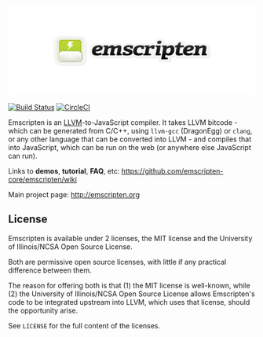 ![emscripten logo](media/switch_logo.png)

[![Build Status](https://travis-ci.org/emscripten-core/emscripten.svg?branch=incoming)](https://travis-ci.org/emscripten-core/emscripten/branches)
[![CircleCI](https://circleci.com/gh/emscripten-core/emscripten.svg?style=svg)](https://circleci.com/gh/emscripten-core/emscripten/tree/incoming)

Emscripten is an [LLVM](https://en.wikipedia.org/wiki/LLVM)-to-JavaScript compiler. It takes LLVM bitcode - which can be generated
from C/C++, using `llvm-gcc` (DragonEgg) or `clang`, or any other language that can be
converted into LLVM - and compiles that into JavaScript, which can be run on the web (or
anywhere else JavaScript can run).

Links to **demos**, **tutorial**, **FAQ**, etc: <https://github.com/emscripten-core/emscripten/wiki>

Main project page: <http://emscripten.org>

License
-------

Emscripten is available under 2 licenses, the MIT license and the
University of Illinois/NCSA Open Source License.

Both are permissive open source licenses, with little if any
practical difference between them.

The reason for offering both is that (1) the MIT license is
well-known, while (2) the University of Illinois/NCSA Open Source
License allows Emscripten's code to be integrated upstream into
LLVM, which uses that license, should the opportunity arise.

See `LICENSE` for the full content of the licenses.
